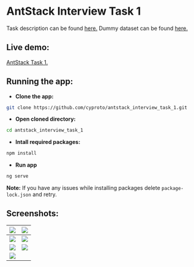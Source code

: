 # AntStack Interview Task 1
Task description can be found [here.](https://drive.google.com/file/d/1u3VFQhnTdiMRHyc5LRTZugRy5dpNUv-8/view?usp=sharing "here.")
Dummy dataset can be found [here.](https://drive.google.com/file/d/1OHhcR0K35L_YPGyaTyFDO-2q1HNUVTVy/view?usp=sharing "here.")

## Live demo: 
[AntStack Task 1.](https://antstack-task-1.firebaseapp.com/ "AntStack Task 1.")

## Running the app:
* **Clone the app:**

```bash
git clone https://github.com/cyproto/antstack_interview_task_1.git
```
* **Open cloned directory:**

```bash
cd antstack_interview_task_1
```
* **Intall required packages:**

```bash
npm install
```
* **Run app**

```bash
ng serve
```

**Note:** If you have any issues while installing packages delete `package-lock.json` and retry.

## Screenshots:
| <img src="https://i.imgur.com/GOrFDUi.png"> | <img src="https://i.imgur.com/FWZCIvu.png"> | 
| ------------ | ------------ |
| <img src="https://i.imgur.com/T9GTpiS.png"> | <img src="https://i.imgur.com/2b2c7MJ.png"> |
| <img src="https://i.imgur.com/5RBUPn7.png"> | <img src="https://i.imgur.com/B58pqEu.png"> |
| <img src="https://i.imgur.com/kheIds9.png"> |